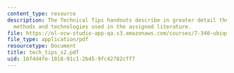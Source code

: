 ```yaml
---
content_type: resource
description: The Technical Tips handouts describe in greater detail the experimental
  methods and technologies used in the assigned literature.
file: https://ol-ocw-studio-app-qa.s3.amazonaws.com/courses/7-340-ubiquitination-the-proteasome-and-human-disease-fall-2004/16f4d4fe101891c12b459fc42782cff7_tech_tips_s2.pdf
file_type: application/pdf
resourcetype: Document
title: tech_tips_s2.pdf
uid: 16f4d4fe-1018-91c1-2b45-9fc42782cff7
---
```

